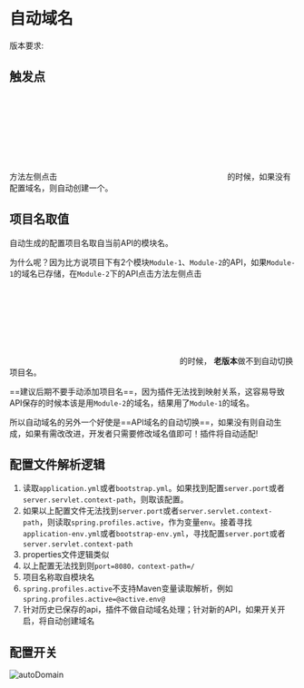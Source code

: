 # 自动域名

版本要求: <Badge text="2023.1.4" />

## 触发点
方法左侧点击<svg class="icon svg-icon" aria-hidden="true"><use xlink:href="#icon-restfulFastRequest"></use></svg>的时候，如果没有配置域名，则自动创建一个。

## 项目名取值
自动生成的配置项目名取自当前API的模块名。

为什么呢？因为比方说项目下有2个模块`Module-1`、`Module-2`的API，如果`Module-1`的域名已存储，在`Module-2`下的API点击方法左侧点击<svg class="icon svg-icon" aria-hidden="true"><use xlink:href="#icon-restfulFastRequest"></use></svg>的时候，
**老版本**做不到自动切换项目名。

==建议后期不要手动添加项目名==，因为插件无法找到映射关系，这容易导致API保存的时候本该是用`Module-2`的域名，结果用了`Module-1`的域名。

所以自动域名的另外一个好使是==API域名的自动切换==，如果没有则自动生成，如果有需改改进，开发者只需要修改域名值即可！插件将自动适配!


## 配置文件解析逻辑

1. 读取`application.yml`或者`bootstrap.yml`。如果找到配置`server.port`或者`server.servlet.context-path`，则取该配置。
2. 如果以上配置文件无法找到`server.port`或者`server.servlet.context-path`，则读取`spring.profiles.active`，作为变量`env`。接着寻找`application-env.yml`或者`bootstrap-env.yml`，寻找配置`server.port`或者`server.servlet.context-path`
3. properties文件逻辑类似
4. 以上配置无法找到则`port=8080，context-path=/`
5. 项目名称取自模块名
6. `spring.profiles.active`不支持Maven变量读取解析，例如`spring.profiles.active=@active.env@`
7. 针对历史已保存的api，插件不做自动域名处理；针对新的API，如果开关开启，将自动创建域名

## 配置开关
![autoDomain](/img/2023.1.4/autoDomain.png)


